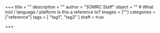+++
title = ""
description = ""
author = "SOMRC Staff"
object = ""                         # What tool / language / platform is this a reference to?
images = [""]
categories = ["reference"]
tags = [
    "tag1", 
    "tag2"
]
draft = true

+++

